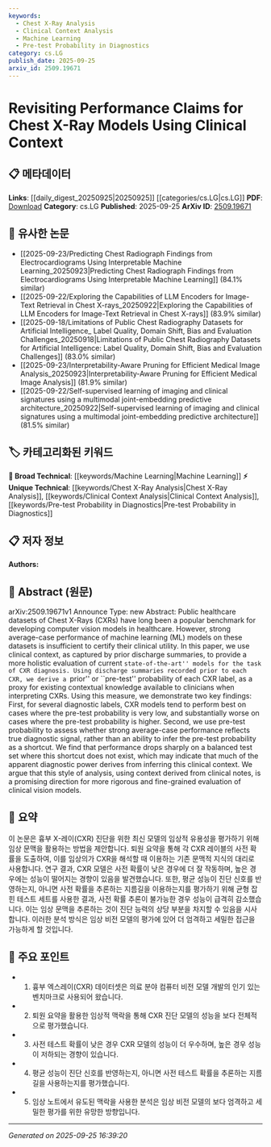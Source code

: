 ```yaml
---
keywords:
  - Chest X-Ray Analysis
  - Clinical Context Analysis
  - Machine Learning
  - Pre-test Probability in Diagnostics
category: cs.LG
publish_date: 2025-09-25
arxiv_id: 2509.19671
---
```


<!-- KEYWORD_LINKING_METADATA:
{
  "processed_timestamp": "2025-09-25T16:39:20.642783",
  "vocabulary_version": "1.0",
  "selected_keywords": [
    "Chest X-Ray Analysis",
    "Clinical Context Analysis",
    "Machine Learning",
    "Pre-test Probability in Diagnostics"
  ],
  "rejected_keywords": [],
  "similarity_scores": {
    "Chest X-Ray Analysis": 0.8,
    "Clinical Context Analysis": 0.78,
    "Machine Learning": 0.85,
    "Pre-test Probability in Diagnostics": 0.77
  },
  "extraction_method": "AI_prompt_based",
  "budget_applied": true,
  "candidates_json": {
    "candidates": [
      {
        "surface": "Chest X-Rays",
        "canonical": "Chest X-Ray Analysis",
        "aliases": [
          "CXR"
        ],
        "category": "unique_technical",
        "rationale": "Focuses on a specific application area within medical imaging, relevant for linking to healthcare datasets and diagnostic models.",
        "novelty_score": 0.7,
        "connectivity_score": 0.65,
        "specificity_score": 0.85,
        "link_intent_score": 0.8
      },
      {
        "surface": "clinical context",
        "canonical": "Clinical Context Analysis",
        "aliases": [
          "clinical notes",
          "discharge summaries"
        ],
        "category": "unique_technical",
        "rationale": "Highlights the integration of clinical information into model evaluation, which is crucial for understanding model performance in real-world settings.",
        "novelty_score": 0.65,
        "connectivity_score": 0.7,
        "specificity_score": 0.8,
        "link_intent_score": 0.78
      },
      {
        "surface": "Machine Learning",
        "canonical": "Machine Learning",
        "aliases": [
          "ML"
        ],
        "category": "broad_technical",
        "rationale": "A fundamental technology underpinning the models discussed, providing a broad linkage to computational techniques.",
        "novelty_score": 0.3,
        "connectivity_score": 0.9,
        "specificity_score": 0.5,
        "link_intent_score": 0.85
      },
      {
        "surface": "pre-test probability",
        "canonical": "Pre-test Probability in Diagnostics",
        "aliases": [
          "prior probability"
        ],
        "category": "unique_technical",
        "rationale": "Introduces a novel evaluative metric for model performance, enhancing the understanding of diagnostic accuracy.",
        "novelty_score": 0.75,
        "connectivity_score": 0.6,
        "specificity_score": 0.9,
        "link_intent_score": 0.77
      }
    ],
    "ban_list_suggestions": [
      "average-case performance",
      "state-of-the-art models",
      "balanced test set"
    ]
  },
  "decisions": [
    {
      "candidate_surface": "Chest X-Rays",
      "resolved_canonical": "Chest X-Ray Analysis",
      "decision": "linked",
      "scores": {
        "novelty": 0.7,
        "connectivity": 0.65,
        "specificity": 0.85,
        "link_intent": 0.8
      }
    },
    {
      "candidate_surface": "clinical context",
      "resolved_canonical": "Clinical Context Analysis",
      "decision": "linked",
      "scores": {
        "novelty": 0.65,
        "connectivity": 0.7,
        "specificity": 0.8,
        "link_intent": 0.78
      }
    },
    {
      "candidate_surface": "Machine Learning",
      "resolved_canonical": "Machine Learning",
      "decision": "linked",
      "scores": {
        "novelty": 0.3,
        "connectivity": 0.9,
        "specificity": 0.5,
        "link_intent": 0.85
      }
    },
    {
      "candidate_surface": "pre-test probability",
      "resolved_canonical": "Pre-test Probability in Diagnostics",
      "decision": "linked",
      "scores": {
        "novelty": 0.75,
        "connectivity": 0.6,
        "specificity": 0.9,
        "link_intent": 0.77
      }
    }
  ]
}
-->

# Revisiting Performance Claims for Chest X-Ray Models Using Clinical Context

## 📋 메타데이터

**Links**: [[daily_digest_20250925|20250925]] [[categories/cs.LG|cs.LG]]
**PDF**: [Download](https://arxiv.org/pdf/2509.19671.pdf)
**Category**: cs.LG
**Published**: 2025-09-25
**ArXiv ID**: [2509.19671](https://arxiv.org/abs/2509.19671)

## 🔗 유사한 논문
- [[2025-09-23/Predicting Chest Radiograph Findings from Electrocardiograms Using Interpretable Machine Learning_20250923|Predicting Chest Radiograph Findings from Electrocardiograms Using Interpretable Machine Learning]] (84.1% similar)
- [[2025-09-22/Exploring the Capabilities of LLM Encoders for Image-Text Retrieval in Chest X-rays_20250922|Exploring the Capabilities of LLM Encoders for Image-Text Retrieval in Chest X-rays]] (83.9% similar)
- [[2025-09-18/Limitations of Public Chest Radiography Datasets for Artificial Intelligence_ Label Quality, Domain Shift, Bias and Evaluation Challenges_20250918|Limitations of Public Chest Radiography Datasets for Artificial Intelligence: Label Quality, Domain Shift, Bias and Evaluation Challenges]] (83.0% similar)
- [[2025-09-23/Interpretability-Aware Pruning for Efficient Medical Image Analysis_20250923|Interpretability-Aware Pruning for Efficient Medical Image Analysis]] (81.9% similar)
- [[2025-09-22/Self-supervised learning of imaging and clinical signatures using a multimodal joint-embedding predictive architecture_20250922|Self-supervised learning of imaging and clinical signatures using a multimodal joint-embedding predictive architecture]] (81.5% similar)

## 🏷️ 카테고리화된 키워드
**🧠 Broad Technical**: [[keywords/Machine Learning|Machine Learning]]
**⚡ Unique Technical**: [[keywords/Chest X-Ray Analysis|Chest X-Ray Analysis]], [[keywords/Clinical Context Analysis|Clinical Context Analysis]], [[keywords/Pre-test Probability in Diagnostics|Pre-test Probability in Diagnostics]]

## 📋 저자 정보

**Authors:** 

## 📄 Abstract (원문)

arXiv:2509.19671v1 Announce Type: new 
Abstract: Public healthcare datasets of Chest X-Rays (CXRs) have long been a popular benchmark for developing computer vision models in healthcare. However, strong average-case performance of machine learning (ML) models on these datasets is insufficient to certify their clinical utility. In this paper, we use clinical context, as captured by prior discharge summaries, to provide a more holistic evaluation of current ``state-of-the-art'' models for the task of CXR diagnosis. Using discharge summaries recorded prior to each CXR, we derive a ``prior'' or ``pre-test'' probability of each CXR label, as a proxy for existing contextual knowledge available to clinicians when interpreting CXRs. Using this measure, we demonstrate two key findings: First, for several diagnostic labels, CXR models tend to perform best on cases where the pre-test probability is very low, and substantially worse on cases where the pre-test probability is higher. Second, we use pre-test probability to assess whether strong average-case performance reflects true diagnostic signal, rather than an ability to infer the pre-test probability as a shortcut. We find that performance drops sharply on a balanced test set where this shortcut does not exist, which may indicate that much of the apparent diagnostic power derives from inferring this clinical context. We argue that this style of analysis, using context derived from clinical notes, is a promising direction for more rigorous and fine-grained evaluation of clinical vision models.

## 📝 요약

이 논문은 흉부 X-레이(CXR) 진단을 위한 최신 모델의 임상적 유용성을 평가하기 위해 임상 문맥을 활용하는 방법을 제안합니다. 퇴원 요약을 통해 각 CXR 레이블의 사전 확률을 도출하여, 이를 임상의가 CXR을 해석할 때 이용하는 기존 문맥적 지식의 대리로 사용합니다. 연구 결과, CXR 모델은 사전 확률이 낮은 경우에 더 잘 작동하며, 높은 경우에는 성능이 떨어지는 경향이 있음을 발견했습니다. 또한, 평균 성능이 진단 신호를 반영하는지, 아니면 사전 확률을 추론하는 지름길을 이용하는지를 평가하기 위해 균형 잡힌 테스트 세트를 사용한 결과, 사전 확률 추론이 불가능한 경우 성능이 급격히 감소했습니다. 이는 임상 문맥을 추론하는 것이 진단 능력의 상당 부분을 차지할 수 있음을 시사합니다. 이러한 분석 방식은 임상 비전 모델의 평가에 있어 더 엄격하고 세밀한 접근을 가능하게 할 것입니다.

## 🎯 주요 포인트

- 1. 흉부 엑스레이(CXR) 데이터셋은 의료 분야 컴퓨터 비전 모델 개발의 인기 있는 벤치마크로 사용되어 왔습니다.
- 2. 퇴원 요약을 활용한 임상적 맥락을 통해 CXR 진단 모델의 성능을 보다 전체적으로 평가했습니다.
- 3. 사전 테스트 확률이 낮은 경우 CXR 모델의 성능이 더 우수하며, 높은 경우 성능이 저하되는 경향이 있습니다.
- 4. 평균 성능이 진단 신호를 반영하는지, 아니면 사전 테스트 확률을 추론하는 지름길을 사용하는지를 평가했습니다.
- 5. 임상 노트에서 유도된 맥락을 사용한 분석은 임상 비전 모델의 보다 엄격하고 세밀한 평가를 위한 유망한 방향입니다.


---

*Generated on 2025-09-25 16:39:20*